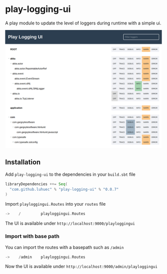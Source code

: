 # play-logging-ui

A play module to update the level of loggers during runtime with a simple ui.

![alt text](screenshot.png)


## Installation

Add `play-logging-ui` to the dependencies in your `build.sbt` file
```scala
libraryDependencies ++= Seq(
  "com.github.luhuec" % "play-logging-ui" % "0.0.7"
)
```

Import `playloggingui.Routes` into your `routes` file 
```scala
->    /         playloggingui.Routes
```

The UI is available under `http://localhost:9000/playloggingui`

### Import with base path

You can import the routes with a basepath such as `/admin`
```scala
->    /admin    playloggingui.Routes
```

Now the UI is available under `http://localhost:9000/admin/playloggingui`
